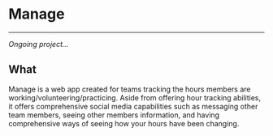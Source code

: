 # Manage

---

*Ongoing project...*


## What 

Manage is a web app created for teams tracking the hours members are working/volunteering/practicing. Aside from offering hour tracking abilities, it offers comprehensive social media capabilities such as messaging other team members, seeing other members information, and having comprehensive ways of seeing how your hours have been changing.
